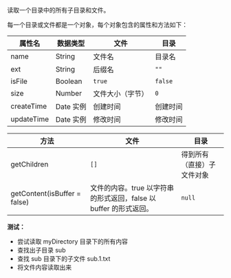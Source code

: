 读取一个目录中的所有子目录和文件。

每一个目录或文件都是一个对象，每个对象包含的属性和方法如下：

| 属性名     | 数据类型  | 文件             | 目录     |
| ---------- | --------- | ---------------- | -------- |
| name       | String    | 文件名           | 目录名   |
| ext        | String    | 后缀名           | `""`     |
| isFile     | Boolean   | `true`           | `false`  |
| size       | Number    | 文件大小（字节） | `0`      |
| createTime | Date 实例 | 创建时间         | 创建时间 |
| updateTime | Date 实例 | 修改时间         | 修改时间 |

| 方法                         | 文件                                                            | 目录               |
| ---------------------------- | --------------------------------------------------------------- | ------------------ |
| getChildren                  | `[]`                                                            | 得到所有（直接）子文件对象 |
| getContent(isBuffer = false) | 文件的内容。true 以字符串的形式返回，false 以 buffer 的形式返回。 | `null`             |

**测试：**

- 尝试读取 myDirectory 目录下的所有内容
- 查找出子目录 sub
- 查找 sub 目录下的子文件 sub.1.txt
- 将文件内容读取出来

